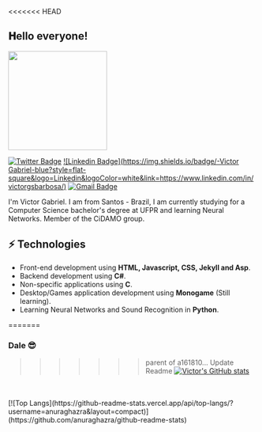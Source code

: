 <<<<<<< HEAD
<h2> 𝐇ello everyone!</h2>

<img align='center' src='https://user-images.githubusercontent.com/5713670/87202985-820dcb80-c2b6-11ea-9f56-7ec461c497c3.gif' width='200"'>

[![Twitter Badge](https://img.shields.io/badge/-@TheDirky-1ca0f1?style=flat-square&labelColor=1ca0f1&logo=twitter&logoColor=white&link=https://twitter.com/TheDirky)](https://twitter.com/Harshkhatri24) [![Linkedin Badge](https://img.shields.io/badge/-Victor Gabriel-blue?style=flat-square&logo=Linkedin&logoColor=white&link=https://www.linkedin.com/in/victorgsbarbosa/)](https://www.linkedin.com/in/victorgsbarbosa/) [![Gmail Badge](https://img.shields.io/badge/-victorgsbarbosa@gmail.com-c14438?style=flat-square&logo=Gmail&logoColor=white&link=mailto:victorgsbarbosa@gmail.com)](mailto:victorgsbarbosa@gmail.com)

I'm Victor Gabriel. I am from Santos - Brazil, I am currently studying for a Computer Science bachelor's degree at UFPR and learning Neural Networks. Member of the CiDAMO group.
## ⚡ Technologies
- Front-end development using **HTML, Javascript, CSS, Jekyll and Asp**.
- Backend development using **C#**.
- Non-specific applications using **C**.
- Desktop/Games application development using **Monogame** (Still learning).
- Learning Neural Networks and Sound Recognition in **Python**.



=======
### Dale 😎
>>>>>>> parent of a161810... Update Readme
[![Victor's GitHub stats](https://github-readme-stats.vercel.app/api?username=vector-b&show_icons=true&theme=radical)](https://github.com/vector-b/github-readme-stats)
<br>
<br>
[![Top Langs](https://github-readme-stats.vercel.app/api/top-langs/?username=anuraghazra&layout=compact)](https://github.com/anuraghazra/github-readme-stats)

